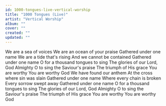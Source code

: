 ```yaml
---
id: 1000-tongues-live-vertical-worship
title: "1000 Tongues (Live)"
artist: "Vertical Worship"
album: ""
cover: ""
created: ""
updated: ""
---
```


We are a sea of voices
We are an ocean of your praise
Gathered under one name
We are a tide that's rising
And we cannot be contained
Gathered under one name
O for a thousand tongues to sing
The glories of our Lord, God Almighty
O to sing the Saviour's praise
The triumph of His grace
You are worthy
You are worthy God
We have found our anthem
At the cross where sin was slain
Gathered under one name
Where every chain is broken
Every sorrow swept away
Gathered under one name
O for a thousand tongues to sing
The glories of our Lord, God Almighty
O to sing the Saviour's praise
The triumph of His grace
You are worthy
You are worthy God